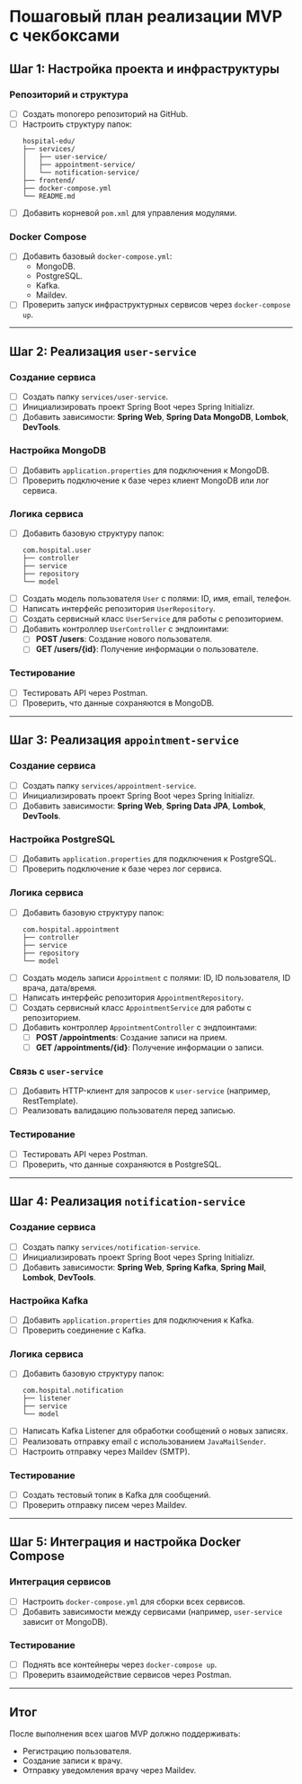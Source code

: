 # Пошаговый план реализации MVP с чекбоксами

## Шаг 1: Настройка проекта и инфраструктуры

### Репозиторий и структура
- [ ] Создать monorepo репозиторий на GitHub.
- [ ] Настроить структуру папок:
  ```
  hospital-edu/
  ├── services/
  │   ├── user-service/
  │   ├── appointment-service/
  │   └── notification-service/
  ├── frontend/
  ├── docker-compose.yml
  └── README.md
  ```
- [ ] Добавить корневой `pom.xml` для управления модулями.

### Docker Compose
- [ ] Добавить базовый `docker-compose.yml`:
    - MongoDB.
    - PostgreSQL.
    - Kafka.
    - Maildev.
- [ ] Проверить запуск инфраструктурных сервисов через `docker-compose up`.

---

## Шаг 2: Реализация `user-service`

### Создание сервиса
- [ ] Создать папку `services/user-service`.
- [ ] Инициализировать проект Spring Boot через Spring Initializr.
- [ ] Добавить зависимости: **Spring Web**, **Spring Data MongoDB**, **Lombok**, **DevTools**.

### Настройка MongoDB
- [ ] Добавить `application.properties` для подключения к MongoDB.
- [ ] Проверить подключение к базе через клиент MongoDB или лог сервиса.

### Логика сервиса
- [ ] Добавить базовую структуру папок:
  ```
  com.hospital.user
  ├── controller
  ├── service
  ├── repository
  └── model
  ```
- [ ] Создать модель пользователя `User` с полями: ID, имя, email, телефон.
- [ ] Написать интерфейс репозитория `UserRepository`.
- [ ] Создать сервисный класс `UserService` для работы с репозиторием.
- [ ] Добавить контроллер `UserController` с эндпоинтами:
    - [ ] **POST /users**: Создание нового пользователя.
    - [ ] **GET /users/{id}**: Получение информации о пользователе.

### Тестирование
- [ ] Тестировать API через Postman.
- [ ] Проверить, что данные сохраняются в MongoDB.

---

## Шаг 3: Реализация `appointment-service`

### Создание сервиса
- [ ] Создать папку `services/appointment-service`.
- [ ] Инициализировать проект Spring Boot через Spring Initializr.
- [ ] Добавить зависимости: **Spring Web**, **Spring Data JPA**, **Lombok**, **DevTools**.

### Настройка PostgreSQL
- [ ] Добавить `application.properties` для подключения к PostgreSQL.
- [ ] Проверить подключение к базе через лог сервиса.

### Логика сервиса
- [ ] Добавить базовую структуру папок:
  ```
  com.hospital.appointment
  ├── controller
  ├── service
  ├── repository
  └── model
  ```
- [ ] Создать модель записи `Appointment` с полями: ID, ID пользователя, ID врача, дата/время.
- [ ] Написать интерфейс репозитория `AppointmentRepository`.
- [ ] Создать сервисный класс `AppointmentService` для работы с репозиторием.
- [ ] Добавить контроллер `AppointmentController` с эндпоинтами:
    - [ ] **POST /appointments**: Создание записи на прием.
    - [ ] **GET /appointments/{id}**: Получение информации о записи.

### Связь с `user-service`
- [ ] Добавить HTTP-клиент для запросов к `user-service` (например, RestTemplate).
- [ ] Реализовать валидацию пользователя перед записью.

### Тестирование
- [ ] Тестировать API через Postman.
- [ ] Проверить, что данные сохраняются в PostgreSQL.

---

## Шаг 4: Реализация `notification-service`

### Создание сервиса
- [ ] Создать папку `services/notification-service`.
- [ ] Инициализировать проект Spring Boot через Spring Initializr.
- [ ] Добавить зависимости: **Spring Web**, **Spring Kafka**, **Spring Mail**, **Lombok**, **DevTools**.

### Настройка Kafka
- [ ] Добавить `application.properties` для подключения к Kafka.
- [ ] Проверить соединение с Kafka.

### Логика сервиса
- [ ] Добавить базовую структуру папок:
  ```
  com.hospital.notification
  ├── listener
  ├── service
  └── model
  ```
- [ ] Написать Kafka Listener для обработки сообщений о новых записях.
- [ ] Реализовать отправку email с использованием `JavaMailSender`.
- [ ] Настроить отправку через Maildev (SMTP).

### Тестирование
- [ ] Создать тестовый топик в Kafka для сообщений.
- [ ] Проверить отправку писем через Maildev.

---

## Шаг 5: Интеграция и настройка Docker Compose

### Интеграция сервисов
- [ ] Настроить `docker-compose.yml` для сборки всех сервисов.
- [ ] Добавить зависимости между сервисами (например, `user-service` зависит от MongoDB).

### Тестирование
- [ ] Поднять все контейнеры через `docker-compose up`.
- [ ] Проверить взаимодействие сервисов через Postman.

---

## Итог
После выполнения всех шагов MVP должно поддерживать:
- Регистрацию пользователя.
- Создание записи к врачу.
- Отправку уведомления врачу через Maildev.